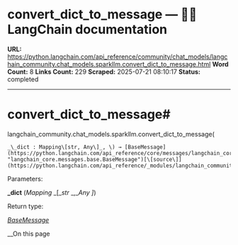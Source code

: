 # convert_dict_to_message — 🦜🔗 LangChain  documentation

**URL:** https://python.langchain.com/api_reference/community/chat_models/langchain_community.chat_models.sparkllm.convert_dict_to_message.html
**Word Count:** 8
**Links Count:** 229
**Scraped:** 2025-07-21 08:10:17
**Status:** completed

---

# convert\_dict\_to\_message\#

langchain\_community.chat\_models.sparkllm.convert\_dict\_to\_message\(

    _\_dict : Mapping\[str, Any\]_, \) → [BaseMessage](https://python.langchain.com/api_reference/core/messages/langchain_core.messages.base.BaseMessage.html#langchain_core.messages.base.BaseMessage "langchain_core.messages.base.BaseMessage")[\[source\]](https://python.langchain.com/api_reference/_modules/langchain_community/chat_models/sparkllm.html#convert_dict_to_message)\#     

Parameters:     

**\_dict** \(_Mapping_ _\[__str_ _,__Any_ _\]_\)

Return type:     

[_BaseMessage_](https://python.langchain.com/api_reference/core/messages/langchain_core.messages.base.BaseMessage.html#langchain_core.messages.base.BaseMessage "langchain_core.messages.base.BaseMessage")

__On this page